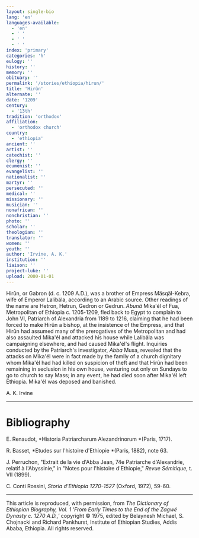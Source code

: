 ```yaml
---
layout: single-bio
lang: 'en'
languages-available:
  - 'en'
  - ' '
  - ' '
  - ' '
index: 'primary'
categories: 'h'
eulogy: ''
history: ''
memory: ''
obituary: ''
permalink: '/stories/ethiopia/hirun/'
title: 'Hirûn'
alternate: ''
date: '1209'
century:
  - '13th'
tradition: 'orthodox'
affiliation:
  - 'orthodox church'
country:
  - 'ethiopia'
ancient: ''
artist: ''
catechist: ''
clergy: ''
ecumenist: ''
evangelist: ''
nationalist: ''
martyr: ''
persecuted: ''
medical: ''
missionary: ''
musician: ''
nonafrican: ''
nonchristian: ''
photo: ''
scholar: ''
theologian: ''
translator: ''
women: ''
youth: ''
author: 'Irvine, A. K.'
institution: ''
liaison: ''
project-luke: ''
upload: 2000-01-01
---
```



Hir&ucirc;n, or Gabron (d. c. 1209 A.D.), was a brother of Empress Mäsqäl-Kebra, wife of Emperor Lalibäla, according to an Arabic source. Other readings of the name are Hetron, Hetrun, Gedron or Gedrun. *Abunä* Mika'él of Fua, Metropolitan of Ethiopia c. 1205-1209, fled back to Egypt to complain to John VI, Patriarch of Alexandria from 1189 to 1216, claiming that he had been forced to make Hir&ucirc;n a bishop, at the insistence of the Empress, and that Hir&ucirc;n had assumed many of the prerogatives of the Metropolitan and had also assaulted Mika'él and attacked his house while Lalibäla was campaigning elsewhere, and had caused Mika'él's flight. Inquiries conducted by the Patriarch's investigator, *Abba* Musa, revealed that the attacks on Mika'él were in fact made by the family of a church dignitary whom Mika'él had had killed on suspicion of theft and that Hir&ucirc;n had been remaining in seclusion in his own house, venturing out only on Sundays to go to church to say Mass; in any event, he had died soon after Mika'él left Ethiopia. Mika'él was deposed and banished.

A. K. Irvine

---

# Bibliography

E. Renaudot, *Historia Patriarcharum Alezandrinorum *(Paris, 1717).

R. Basset, *Etudes sur l'histoire d'Ethiopie *(Paris, 1882), note 63.

J. Perruchon, "Extrait de la vie d'Abba Jean, 74e Patriarche d'Alexandrie, relatif à l'Abyssinie," in "Notes pour l'histoire d'Ethiopie," *Revue S&eacute;mitique*, t. VII (1899).

C. Conti Rossini, *Storia d'Ethiopia 1270-1527* (Oxford, 1972), 59-60.

---

This article is reproduced, with permission, from *The Dictionary of Ethiopian Biography, Vol. 1 'From Early Times to the End of the Zagwé Dynasty c. 1270 A.D.,'* copyright &copy; 1975, edited by Belaynesh Michael, S. Chojnacki and Richard Pankhurst, Institute of Ethiopian Studies, Addis Ababa, Ethiopia.  All rights reserved.